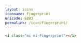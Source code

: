```yaml
---
layout: icons
iconname: Fingerprint
unicode: EBB3
permalink: /icon/Fingerprint/
---
```


``` html
<i class="mi mi-Fingerprint"></i>
```
